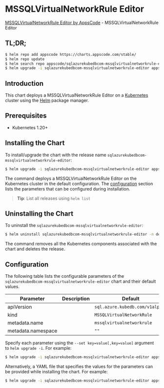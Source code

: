 # MSSQLVirtualNetworkRule Editor

[MSSQLVirtualNetworkRule Editor by AppsCode](https://appscode.com) - MSSQLVirtualNetworkRule Editor

## TL;DR;

```bash
$ helm repo add appscode https://charts.appscode.com/stable/
$ helm repo update
$ helm search repo appscode/sqlazurekubedbcom-mssqlvirtualnetworkrule-editor --version=v0.16.0
$ helm upgrade -i sqlazurekubedbcom-mssqlvirtualnetworkrule-editor appscode/sqlazurekubedbcom-mssqlvirtualnetworkrule-editor -n default --create-namespace --version=v0.16.0
```

## Introduction

This chart deploys a MSSQLVirtualNetworkRule Editor on a [Kubernetes](http://kubernetes.io) cluster using the [Helm](https://helm.sh) package manager.

## Prerequisites

- Kubernetes 1.20+

## Installing the Chart

To install/upgrade the chart with the release name `sqlazurekubedbcom-mssqlvirtualnetworkrule-editor`:

```bash
$ helm upgrade -i sqlazurekubedbcom-mssqlvirtualnetworkrule-editor appscode/sqlazurekubedbcom-mssqlvirtualnetworkrule-editor -n default --create-namespace --version=v0.16.0
```

The command deploys a MSSQLVirtualNetworkRule Editor on the Kubernetes cluster in the default configuration. The [configuration](#configuration) section lists the parameters that can be configured during installation.

> **Tip**: List all releases using `helm list`

## Uninstalling the Chart

To uninstall the `sqlazurekubedbcom-mssqlvirtualnetworkrule-editor`:

```bash
$ helm uninstall sqlazurekubedbcom-mssqlvirtualnetworkrule-editor -n default
```

The command removes all the Kubernetes components associated with the chart and deletes the release.

## Configuration

The following table lists the configurable parameters of the `sqlazurekubedbcom-mssqlvirtualnetworkrule-editor` chart and their default values.

|     Parameter      | Description |                  Default                   |
|--------------------|-------------|--------------------------------------------|
| apiVersion         |             | <code>sql.azure.kubedb.com/v1alpha1</code> |
| kind               |             | <code>MSSQLVirtualNetworkRule</code>       |
| metadata.name      |             | <code>mssqlvirtualnetworkrule</code>       |
| metadata.namespace |             | <code>""</code>                            |


Specify each parameter using the `--set key=value[,key=value]` argument to `helm upgrade -i`. For example:

```bash
$ helm upgrade -i sqlazurekubedbcom-mssqlvirtualnetworkrule-editor appscode/sqlazurekubedbcom-mssqlvirtualnetworkrule-editor -n default --create-namespace --version=v0.16.0 --set apiVersion=sql.azure.kubedb.com/v1alpha1
```

Alternatively, a YAML file that specifies the values for the parameters can be provided while
installing the chart. For example:

```bash
$ helm upgrade -i sqlazurekubedbcom-mssqlvirtualnetworkrule-editor appscode/sqlazurekubedbcom-mssqlvirtualnetworkrule-editor -n default --create-namespace --version=v0.16.0 --values values.yaml
```

